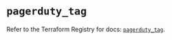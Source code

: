 # `pagerduty_tag`

Refer to the Terraform Registry for docs: [`pagerduty_tag`](https://registry.terraform.io/providers/pagerduty/pagerduty/3.26.1/docs/resources/tag).
